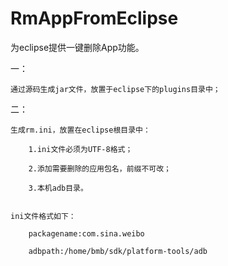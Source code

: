 # RmAppFromEclipse

为eclipse提供一键删除App功能。

一：

    通过源码生成jar文件，放置于eclipse下的plugins目录中；

二：

    生成rm.ini，放置在eclipse根目录中：

        1.ini文件必须为UTF-8格式；

        2.添加需要删除的应用包名，前缀不可改；

        3.本机adb目录。
        

    ini文件格式如下：

        packagename:com.sina.weibo

        adbpath:/home/bmb/sdk/platform-tools/adb
